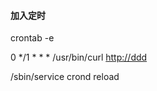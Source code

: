 #### 加入定时

crontab -e

0 \*/1 \* \* \* /usr/bin/curl [http://ddd](http://ddd)

/sbin/service crond reload

